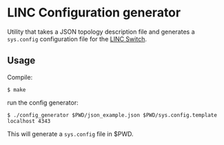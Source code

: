 # LINC Configuration generator


Utility that takes a JSON topology description file and generates a `sys.config` configuration file for the [LINC Switch](http://github.com/FlowForwarding/LINC-Switch).

## Usage

Compile:

```
$ make
```

run the config generator:

```
$ ./config_generator $PWD/json_example.json $PWD/sys.config.template localhost 4343
```

This will generate a `sys.config` file in $PWD.
